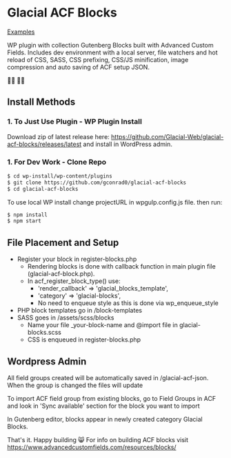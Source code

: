 # Glacial ACF Blocks
<a href="http://demo.gregwebdevtests.com.php73-37.phx1-1.websitetestlink.com/glacial-acf-blocks/" target="_blank">Examples</a>

WP plugin with collection Gutenberg Blocks built with Advanced Custom Fields. Includes dev environment with a local server, file watchers and hot reload of CSS, SASS, CSS prefixing, CSS/JS minification, image compression and auto saving of ACF setup JSON.

:technologist:	:woman_technologist:
## Install Methods

### 1. To Just Use Plugin - WP Plugin Install
Download zip of latest release here: https://github.com/Glacial-Web/glacial-acf-blocks/releases/latest and install in WordPress admin.

### 1. For Dev Work - Clone Repo
```bash
$ cd wp-install/wp-content/plugins
$ git clone https://github.com/gconrad0/glacial-acf-blocks
$ cd glacial-acf-blocks
```
To use local WP install change projectURL in wpgulp.config.js file. then run:
```bash
$ npm install
$ npm start
```



## File Placement and Setup
* Register your block in register-blocks.php
    * Rendering blocks is done with callback function in main plugin file (glacial-acf-block.php).
    * In acf_register_block_type() use:
        * 'render_callback' => 'glacial_blocks_template',
        * 'category'        => 'glacial-blocks',
        * No need to enqueue style as this is done via wp_enqueue_style
* PHP block templates go in /block-templates
* SASS goes in /assets/scss/blocks
    * Name your file _your-block-name and @import file in glacial-blocks.scss
    * CSS is enqueued in register-blocks.php

## Wordpress Admin

All field groups created will be automatically saved in /glacial-acf-json. When the group is changed the files will update

To import ACF field group from existing blocks, go to Field Groups in ACF and look in 'Sync available' section for the block you want to import

In Gutenberg editor, blocks appear in newly created category Glacial Blocks.

That's it. Happy building :smile_cat: For info on building ACF blocks visit https://www.advancedcustomfields.com/resources/blocks/


